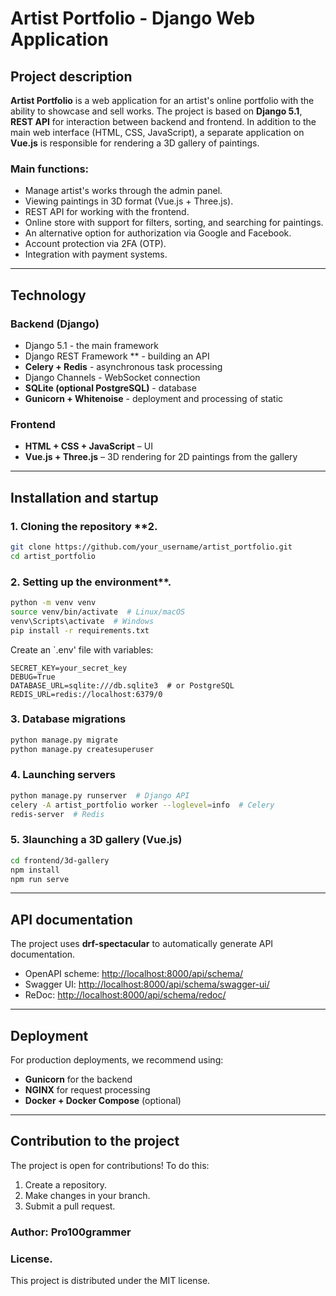 # Artist Portfolio - Django Web Application

## Project description

**Artist Portfolio** is a web application for an artist's online portfolio with the ability to showcase and sell works. The project is based on **Django 5.1**, **REST API** for interaction between backend and frontend. In addition to the main web interface (HTML, CSS, JavaScript), a separate application on **Vue.js** is responsible for rendering a 3D gallery of paintings.

### Main functions:
- Manage artist's works through the admin panel.
- Viewing paintings in 3D format (Vue.js + Three.js).
- REST API for working with the frontend.
- Online store with support for filters, sorting, and searching for paintings.
- An alternative option for authorization via Google and Facebook.
- Account protection via 2FA (OTP).
- Integration with payment systems.

---

## Technology

### **Backend (Django)**
- Django 5.1 - the main framework
- Django REST Framework ** - building an API
- **Celery + Redis** - asynchronous task processing
- Django Channels - WebSocket connection
- **SQLite (optional PostgreSQL)** - database
- **Gunicorn + Whitenoise** - deployment and processing of static

### **Frontend**
- **HTML + CSS + JavaScript** – UI
- **Vue.js + Three.js** – 3D rendering for 2D paintings from the gallery

---

## Installation and startup

### **1. Cloning the repository** **2.
```bash
git clone https://github.com/your_username/artist_portfolio.git
cd artist_portfolio
```

### **2. Setting up the environment****.
```bash
python -m venv venv
source venv/bin/activate  # Linux/macOS
venv\Scripts\activate  # Windows
pip install -r requirements.txt
```

Create an `.env' file with variables:
```
SECRET_KEY=your_secret_key
DEBUG=True
DATABASE_URL=sqlite:///db.sqlite3  # or PostgreSQL
REDIS_URL=redis://localhost:6379/0
```

### **3. Database migrations**
```bash
python manage.py migrate
python manage.py createsuperuser
```

### **4. Launching servers**
```bash
python manage.py runserver  # Django API
celery -A artist_portfolio worker --loglevel=info  # Celery
redis-server  # Redis
```

### **5. Зlaunching a 3D gallery (Vue.js)**
```bash
cd frontend/3d-gallery
npm install
npm run serve
```

---

## API documentation
The project uses **drf-spectacular** to automatically generate API documentation.

- OpenAPI scheme: [http://localhost:8000/api/schema/](http://localhost:8000/api/schema/)
- Swagger UI: [http://localhost:8000/api/schema/swagger-ui/](http://localhost:8000/api/schema/swagger-ui/)
- ReDoc: [http://localhost:8000/api/schema/redoc/](http://localhost:8000/api/schema/redoc/)

---

## Deployment

For production deployments, we recommend using:
- **Gunicorn** for the backend
- **NGINX** for request processing
- **Docker + Docker Compose** (optional)

---

## Contribution to the project
The project is open for contributions! To do this:
1. Create a repository.
2. Make changes in your branch.
3. Submit a pull request.

### Author: Pro100grammer

### License.
This project is distributed under the MIT license.

